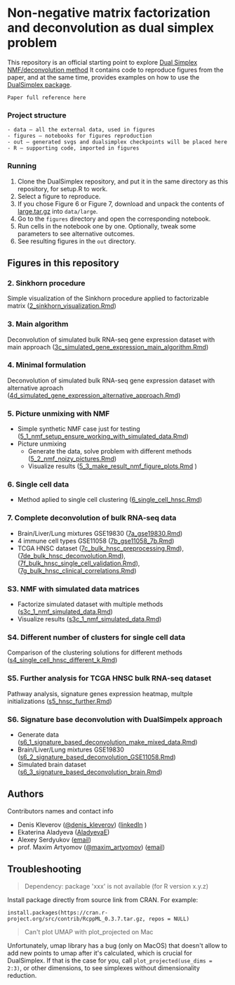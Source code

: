 # Non-negative matrix factorization and deconvolution as dual simplex problem

This repository is an official starting point to explore [Dual Simplex NMF/deconvolution method](https://www.biorxiv.org/content/10.1101/2024.04.09.588652v1)
It contains code to reproduce figures from the paper, and at the same time, provides examples on how to use the [DualSimplex package](https://github.com/artyomovlab/dualsimplex).

```
Paper full reference here
```

### Project structure
```
- data — all the external data, used in figures
- figures — notebooks for figures reproduction
- out — generated svgs and dualsimplex checkpoints will be placed here
- R — supporting code, imported in figures
```

### Running
1. Clone the DualSimplex repository, and put it in the same directory as this repository, for setup.R to work.
2. Select a figure to reproduce.
3. If you chose Figure 6 or Figure 7, download and unpack the contents of [large.tar.gz](https://drive.google.com/drive/folders/1SgL1sCW4ItfY1wH5kqh__5FJPO5W0ltS) into `data/large`. 
4. Go to the `figures` directory and open the corresponding notebook.
5. Run cells in the notebook one by one. Optionally, tweak some parameters to see alternative outcomes.
6. See resulting figures in the `out` directory.


## Figures in this repository
### 2. Sinkhorn procedure
Simple visualization of the Sinkhorn procedure applied to factorizable matrix 
([2_sinkhorn_visualization.Rmd](figures/2_sinkhorn_visualization.Rmd))

### 3. Main algorithm
Deconvolution of simulated bulk RNA-seq gene expression dataset with main approach 
([3c_simulated_gene_expression_main_algorithm.Rmd](figures/3c_simulated_gene_expression_main_algorithm.Rmd))
### 4. Minimal formulation

Deconvolution of simulated bulk RNA-seq gene expression dataset with alternative aproach 
([4d_simulated_gene_expression_alternative_approach.Rmd](figures/4d_simulated_gene_expression_alternative_approach.Rmd))


### 5. Picture unmixing with NMF
- Simple synthetic NMF case just for testing
([5_1_nmf_setup_ensure_working_with_simulated_data.Rmd](figures/5_1_nmf_setup_ensure_working_with_simulated_data.Rmd))
- Picture unmixing 
    - Generate the data, solve problem with different methods ([5_2_nmf_noizy_pictures.Rmd](figures/5_2_nmf_noisy_pictures.Rmd))
    - Visualize results  ([5_3_make_result_nmf_figure_plots.Rmd](figures/5_3_make_result_nmf_figure_plots.Rmd)
)
### 6. Single cell data
-  Method aplied to single cell clustering ([6_single_cell_hnsc.Rmd](figures/6_single_cell_hnsc.Rmd))

### 7. Complete deconvolution of bulk RNA-seq data
-  Brain/Liver/Lung mixtures GSE19830 ([7a_gse19830.Rmd](figures/7a_gse19830.Rmd))
-  4 immune cell types GSE11058 ([7b_gse11058_7b.Rmd](figures/7b_gse11058_7b.Rmd))
-  TCGA HNSC dataset ([7c_bulk_hnsc_preprocessing.Rmd](figures/7c_bulk_hnsc_preprocessing.Rmd)), ([7de_bulk_hnsc_deconvolution.Rmd](figures/7de_bulk_hnsc_deconvolution.Rmd)), ([7f_bulk_hnsc_single_cell_validation.Rmd](figures/7f_bulk_hnsc_single_cell_validation.Rmd)), ([7g_bulk_hnsc_clinical_correlations.Rmd](figures/7g_bulk_hnsc_clinical_correlations.Rmd))

### S3. NMF with simulated data matrices
-  Factorize simulated dataset with multiple methods ([s3c_1_nmf_simulated_data.Rmd](figures/s3c_1_nmf_simulated_data.Rmd))
-  Visualize results ([s3c_1_nmf_simulated_data.Rmd](figures/s3c_2_make_result_figure_plots.Rmd))

### S4. Different number of clusters for single cell data
Comparison of the clustering solutions for different methods  ([s4_single_cell_hnsc_different_k.Rmd](figures/s4_single_cell_hnsc_different_k.Rmd))

### S5. Further analysis for TCGA HNSC bulk RNA-seq dataset
Pathway analysis, signature genes expression heatmap, multple initializations  ([s5_hnsc_further.Rmd](figures/s5_hnsc_further.Rmd))

### S6. Signature base deconvolution with DualSimpelx approach
-  Generate data ([s6_1_signature_based_deconvolution_make_mixed_data.Rmd](figures/s6_1_signature_based_deconvolution_make_mixed_data.Rmd))
-  Brain/Liver/Lung mixtures GSE19830  ([s6_2_signature_based_deconvolution_GSE11058.Rmd](figures/s6_2_signature_based_deconvolution_GSE11058.Rmd))
-  Simulated brain dataset ([s6_3_signature_based_deconvolution_brain.Rmd](figures/s6_3_signature_based_deconvolution_brain.Rmd))


## Authors
Contributors names and contact info 
- Denis Kleverov ([@denis_kleverov](https://twitter.com/denis_kleverov)) ([linkedIn](https://linkedin.com/in/denklewer) )
-  Ekaterina Aladyeva ([AladyevaE](https://twitter.com/AladyevaE)) 
-  Alexey Serdyukov  ([email](mailto:leshaserdyukov@gmail.com))
-  prof. Maxim Artyomov ([@maxim_artyomov](https://twitter.com/maxim_artyomov)) ([email](mailto:martyomov@wustl.edu))


## Troubleshooting
> Dependency: package 'xxx' is not available (for R version x.y.z)

Install package directly from source link from CRAN. For example:

```install.packages(https://cran.r-project.org/src/contrib/RcppML_0.3.7.tar.gz, repos = NULL)```



> Can't plot UMAP with plot_projected on Mac

Unfortunately, umap library has a bug (only on MacOS) that doesn't allow to
add new points to umap after it's calculated, which is crucial for DualSimplex.
If that is the case for you, call `plot_projected(use_dims = 2:3)`,
or other dimensions, to see simplexes without dimensionality reduction.
